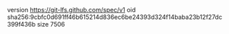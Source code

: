 version https://git-lfs.github.com/spec/v1
oid sha256:9cbfc0d691ff46b615214d836ec6be24393d324f14baba23b12f27dc399f436b
size 7506
